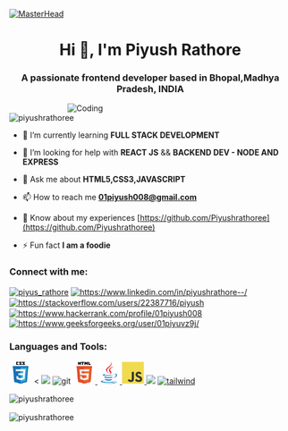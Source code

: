 [![MasterHead](https://firebasestorage.googleapis.com/v0/b/flexi-coding.appspot.com/o/dempgi7-520f8d5f-63d4-4453-8822-dbc149ae27f8.gif?alt=media&token=91c0c7b2-93c3-4029-b011-1a8703c5730d)](https://github.com/Piyushrathoree)

<h1 align="center">Hi 👋, I'm Piyush Rathore</h1>
<h3 align="center">A passionate frontend developer based in Bhopal,Madhya Pradesh, INDIA</h3>
<img align="right" alt="Coding" width="400" src="https://cdn.dribbble.com/users/1162077/screenshots/3848914/programmer.gif">


<p align="left"> <img src="https://komarev.com/ghpvc/?username=piyushrathoree&label=Profile%20views&color=0e75b6&style=flat" alt="piyushrathoree" /> </p>

- 🌱 I’m currently learning **FULL STACK DEVELOPMENT**

- 🤝 I’m looking for help with **REACT JS** && **BACKEND DEV - NODE AND EXPRESS**

- 💬 Ask me about **HTML5,CSS3,JAVASCRIPT**

- 📫 How to reach me **01piyush008@gmail.com**

- 📄 Know about my experiences [https://github.com/Piyushrathoree](https://github.com/Piyushrathoree)

- ⚡ Fun fact **I am a foodie**

<h3 align="left">Connect with me:</h3>
<p align="left">
<a href="https://twitter.com/piyus_rathore" target="blank"><img align="center" src="https://raw.githubusercontent.com/rahuldkjain/github-profile-readme-generator/master/src/images/icons/Social/twitter.svg" alt="piyus_rathore" height="30" width="40" /></a>
<a href="https://linkedin.com/in/https://www.linkedin.com/in/piyushrathore--/" target="blank"><img align="center" src="https://raw.githubusercontent.com/rahuldkjain/github-profile-readme-generator/master/src/images/icons/Social/linked-in-alt.svg" alt="https://www.linkedin.com/in/piyushrathore--/" height="30" width="40" /></a>
<a href="https://stackoverflow.com/users/https://stackoverflow.com/users/22387716/piyush" target="blank"><img align="center" src="https://raw.githubusercontent.com/rahuldkjain/github-profile-readme-generator/master/src/images/icons/Social/stack-overflow.svg" alt="https://stackoverflow.com/users/22387716/piyush" height="30" width="40" /></a>
<a href="https://www.hackerrank.com/https://www.hackerrank.com/profile/01piyush008" target="blank"><img align="center" src="https://raw.githubusercontent.com/rahuldkjain/github-profile-readme-generator/master/src/images/icons/Social/hackerrank.svg" alt="https://www.hackerrank.com/profile/01piyush008" height="30" width="40" /></a>
<a href="https://auth.geeksforgeeks.org/user/https://www.geeksforgeeks.org/user/01piyuvz9j/" target="blank"><img align="center" src="https://raw.githubusercontent.com/rahuldkjain/github-profile-readme-generator/master/src/images/icons/Social/geeks-for-geeks.svg" alt="https://www.geeksforgeeks.org/user/01piyuvz9j/" height="30" width="40" /></a>
</p>

<h3 align="left">Languages and Tools:</h3>
<p align="left">  <img src="https://raw.githubusercontent.com/devicons/devicon/master/icons/css3/css3-original-wordmark.svg" alt="css3" width="40" height="40"/>  < <img src="https://img.icons8.com/?size=48&id=54087&format=png"   height="40"/>  <img src="https://www.vectorlogo.zone/logos/git-scm/git-scm-icon.svg" alt="git" width="40" height="40"/>  <a href="https://www.w3.org/html/" target="_blank" rel="noreferrer"> <img src="https://raw.githubusercontent.com/devicons/devicon/master/icons/html5/html5-original-wordmark.svg" alt="html5" width="40" height="40"/> </a> <a href="https://www.java.com" target="_blank" rel="noreferrer"> <img src="https://raw.githubusercontent.com/devicons/devicon/master/icons/java/java-original.svg" alt="java" width="40" height="40"/> </a> <a href="https://developer.mozilla.org/en-US/docs/Web/JavaScript" target="_blank" rel="noreferrer"> <img src="https://raw.githubusercontent.com/devicons/devicon/master/icons/javascript/javascript-original.svg" alt="javascript" width="40" height="40"/> </a> <img src="https://img.icons8.com/?size=48&id=74402&format=png" height="40" /></a> <a href="https://tailwindcss.com/" target="_blank" rel="noreferrer"> <img src="https://www.vectorlogo.zone/logos/tailwindcss/tailwindcss-icon.svg" alt="tailwind" width="40" height="40"/> </a> </p>

<p><img align="center" src="https://github-readme-stats.vercel.app/api/top-langs?username=piyushrathoree&show_icons=true&locale=en&layout=compact" alt="piyushrathoree" /></p>

<p><img align="center" src="https://github-readme-streak-stats.herokuapp.com/?user=piyushrathoree&" alt="piyushrathoree" /></p>
